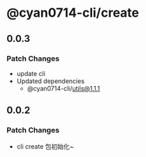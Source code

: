# @cyan0714-cli/create

## 0.0.3

### Patch Changes

- update cli
- Updated dependencies
  - @cyan0714-cli/utils@1.1.1

## 0.0.2

### Patch Changes

- cli create 包初始化~
